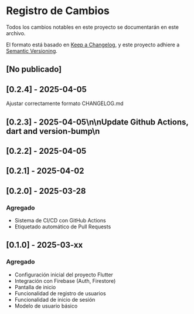 # Registro de Cambios

Todos los cambios notables en este proyecto se documentarán en este archivo.

El formato está basado en [Keep a Changelog](https://keepachangelog.com/es/1.0.0/),
y este proyecto adhiere a [Semantic Versioning](https://semver.org/spec/v2.0.0.html).

## [No publicado]

## [0.2.4] - 2025-04-05

Ajustar correctamente formato CHANGELOG.md

## [0.2.3] - 2025-04-05\n\nUpdate Github Actions, dart and version-bump\n

## [0.2.2] - 2025-04-05

## [0.2.1] - 2025-04-02

## [0.2.0] - 2025-03-28

### Agregado
- Sistema de CI/CD con GitHub Actions
- Etiquetado automático de Pull Requests

## [0.1.0] - 2025-03-xx

### Agregado
- Configuración inicial del proyecto Flutter
- Integración con Firebase (Auth, Firestore)
- Pantalla de inicio
- Funcionalidad de registro de usuarios
- Funcionalidad de inicio de sesión
- Modelo de usuario básico
